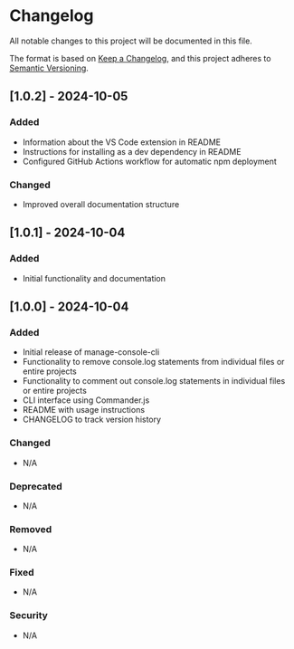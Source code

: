 # Changelog

All notable changes to this project will be documented in this file.

The format is based on [Keep a Changelog](https://keepachangelog.com/en/1.0.0/),
and this project adheres to [Semantic Versioning](https://semver.org/spec/v2.0.0.html).

## [1.0.2] - 2024-10-05

### Added

- Information about the VS Code extension in README
- Instructions for installing as a dev dependency in README
- Configured GitHub Actions workflow for automatic npm deployment

### Changed

- Improved overall documentation structure

## [1.0.1] - 2024-10-04

### Added

- Initial functionality and documentation

## [1.0.0] - 2024-10-04

### Added

- Initial release of manage-console-cli
- Functionality to remove console.log statements from individual files or entire projects
- Functionality to comment out console.log statements in individual files or entire projects
- CLI interface using Commander.js
- README with usage instructions
- CHANGELOG to track version history

### Changed

- N/A

### Deprecated

- N/A

### Removed

- N/A

### Fixed

- N/A

### Security

- N/A
